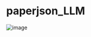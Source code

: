 # paperjson_LLM
![image](https://github.com/user-attachments/assets/f9e3de34-925f-49d9-a010-366751efa39e)
